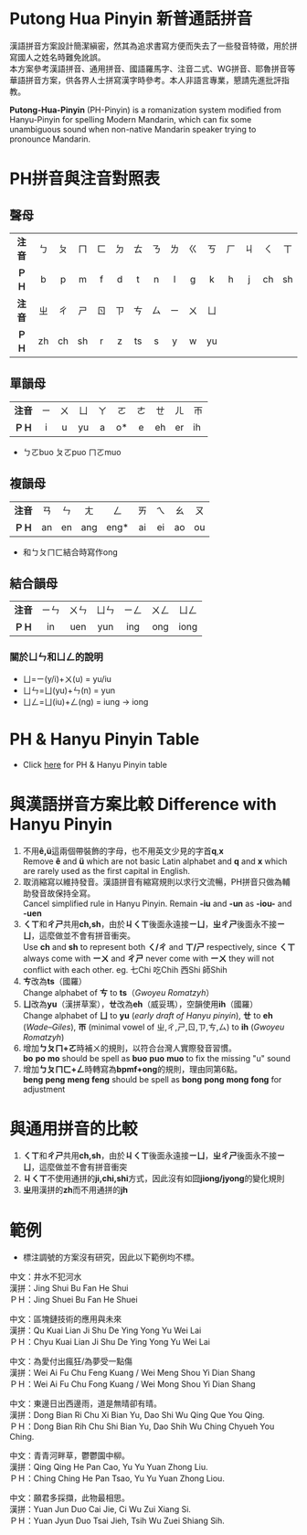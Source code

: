 # Putong Hua Pinyin 新普通話拼音
漢語拼音方案設計簡潔縝密，然其為追求書寫方便而失去了一些發音特徵，用於拼寫國人之姓名時難免訛誤。  
本方案參考漢語拼音、通用拼音、國語羅馬字、注音二式、WG拼音、耶魯拼音等華語拼音方案，供各界人士拼寫漢字時參考。本人非語言專業，懇請先進批評指教。  
  
**Putong-Hua-Pinyin** (PH-Pinyin) is a romanization system modified from Hanyu-Pinyin for spelling Modern Mandarin, which can fix some unambiguous sound when non-native Mandarin speaker trying to pronounce Mandarin.

# PH拼音與注音對照表
## 聲母
| | | | | | | | | | | | | | | |
|:----:|:----:|:----:|:----:|:----:|:----:|:----:|:----:|:----:|:----:|:----:|:----:|:----:|:----:|:----:|
|**注音**|ㄅ|ㄆ|ㄇ|ㄈ|ㄉ|ㄊ|ㄋ|ㄌ|ㄍ|ㄎ|ㄏ|ㄐ|ㄑ|ㄒ
|**ＰＨ**|b|p|m|f|d|t|n|l|g|k|h|j|ch|sh
|**注音**|ㄓ|ㄔ|ㄕ|ㄖ|ㄗ|ㄘ|ㄙ|ㄧ|ㄨ|ㄩ
|**ＰＨ**|zh|ch|sh|r|z|ts|s|y|w|yu

## 單韻母
| | | | | | | | | | |
|:----:|:----:|:----:|:----:|:----:|:----:|:----:|:----:|:----:|:----:|
|**注音**|ㄧ|ㄨ|ㄩ|ㄚ|ㄛ|ㄜ|ㄝ|ㄦ|ㄭ
|**ＰＨ**|i|u|yu|a|o*|e|eh|er|ih 
* ㄅㄛbuo ㄆㄛpuo ㄇㄛmuo

## 複韻母
| | | | | | | | | |
|:----:|:----:|:----:|:----:|:----:|:----:|:----:|:----:|:----:|
|**注音**|ㄢ|ㄣ|ㄤ|ㄥ|ㄞ|ㄟ|ㄠ|ㄡ|
|**ＰＨ**|an|en|ang|eng*|ai|ei|ao|ou
* 和ㄅㄆㄇㄈ結合時寫作ong
## 結合韻母
| | | | | | | |
|:----:|:----:|:----:|:----:|:----:|:----:|:----:|
|**注音**|ㄧㄣ|ㄨㄣ|ㄩㄣ|ㄧㄥ|ㄨㄥ|ㄩㄥ
|**ＰＨ**|in|uen|yun|ing|ong|iong
### 關於ㄩㄣ和ㄩㄥ的說明
* ㄩ=ㄧ(y/i)+ㄨ(u) = yu/iu  
* ㄩㄣ=ㄩ(yu)+ㄣ(n) = yun  
* ㄩㄥ=ㄩ(iu)+ㄥ(ng) = iung -> iong

# PH & Hanyu Pinyin Table
* Click [here](https://github.com/Paravion/Putong-Hwa-Pinyin/wiki/PH-Hanyu-Pinyin-Table) for PH & Hanyu Pinyin table

# 與漢語拼音方案比較 Difference with Hanyu Pinyin
1. 不用**ê,ü**這兩個帶裝飾的字母，也不用英文少見的字首**q**,**x**  
Remove **ê** and **ü** which are not basic Latin alphabet and **q** and **x** which are rarely used as the first capital in English.
2. 取消縮寫以維持發音。漢語拼音有縮寫規則以求行文流暢，PH拼音只做為輔助發音故保持全寫。  
Cancel simplified rule in Hanyu Pinyin. Remain **-iu** and **-un** as **-iou-** and **-uen**
3. **ㄑㄒ**和**ㄔㄕ**共用**ch,sh**，由於**ㄐㄑㄒ**後面永遠接**ㄧㄩ**，**ㄓㄔㄕ**後面永不接**ㄧㄩ**，這麼做並不會有拼音衝突。  
Use **ch** and **sh** to represent both **ㄑ/ㄔ** and **ㄒ/ㄕ** respectively, since **ㄑㄒ** always come with **ーㄨ** and **ㄔㄕ** never come with **ーㄨ** they will not conflict with each other. eg. 七Chi 吃Chih 西Shi 師Shih
4. **ㄘ**改為**ts**（國羅）  
Change alphabet of **ㄘ** to **ts**（_Gwoyeu Romatzyh_）
5. **ㄩ**改為**yu**（漢拼草案），**ㄝ**改為**eh**（威妥瑪），空韻使用**ih**（國羅）  
Change alphabet of **ㄩ** to **yu** (_early draft of Hanyu pinyin_), **ㄝ** to **eh** (_Wade–Giles_), **ㄭ** (minimal vowel of ㄓ,ㄔ,ㄕ,ㄖ,ㄗ,ㄘ,ㄙ) to **ih** (_Gwoyeu Romatzyh_) 
6. 增加**ㄅㄆㄇ+ㄛ**時補ㄨ的規則，以符合台灣人實際發音習慣。  
**bo** **po** **mo** should be spell as **buo** **puo** **muo** to fix the missing "u" sound
7. 增加**ㄅㄆㄇㄈ+ㄥ**時轉寫為**bpmf+ong**的規則，理由同第6點。  
**beng** **peng** **meng** **feng** should be spell as **bong** **pong** **mong** **fong** for adjustment

# 與通用拼音的比較
1. **ㄑㄒ**和**ㄔㄕ**共用**ch,sh**，由於**ㄐㄑㄒ**後面永遠接**ㄧㄩ**，**ㄓㄔㄕ**後面永不接**ㄧㄩ**，這麼做並不會有拼音衝突
2. **ㄐㄑㄒ**不使用通拼的**ji,chi,shi**方式，因此沒有如囧**jiong/jyong**的變化規則  
3. **ㄓ**用漢拼的**zh**而不用通拼的**jh**

# 範例
* 標注調號的方案沒有研究，因此以下範例均不標。

中文：井水不犯河水  
漢拼：Jing Shui Bu Fan He Shui  
ＰＨ：Jing Shuei Bu Fan He Shuei  
  
中文：區塊鏈技術的應用與未來  
漢拼：Qu Kuai Lian Ji Shu De Ying Yong Yu Wei Lai  
ＰＨ：Chyu Kuai Lian Ji Shu De Ying Yong Yu Wei Lai  
  
中文：為愛付出瘋狂/為夢受一點傷  
漢拼：Wei Ai Fu Chu Feng Kuang / Wei Meng Shou Yi Dian Shang  
ＰＨ：Wei Ai Fu Chu Fong Kuang / Wei Mong Shou Yi Dian Shang  
  
中文：東邊日出西邊雨，道是無晴卻有晴。  
漢拼：Dong Bian Ri Chu Xi Bian Yu, Dao Shi Wu Qing Que You Qing.  
ＰＨ：Dong Bian Rih Chu Shi Bian Yu, Dao Shih Wu Ching Chyueh You Ching.  
  
中文：青青河畔草，鬱鬱園中柳。  
漢拼：Qing Qing He Pan Cao, Yu Yu Yuan Zhong Liu.  
ＰＨ：Ching Ching He Pan Tsao, Yu Yu Yuan Zhong Liou.  
  
中文：願君多採擷，此物最相思。  
漢拼：Yuan Jun Duo Cai Jie, Ci Wu Zui Xiang Si.  
ＰＨ：Yuan Jyun Duo Tsai Jieh, Tsih Wu Zuei Shiang Sih.
